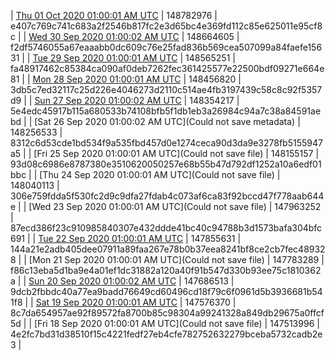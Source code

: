 | [Thu 01 Oct 2020 01:00:01 AM UTC](https://transfer.sh/TTHiJ/trcninja-dbdump-20201001010001.tar.bz2) | 148782976 | e407c769c741c683a2f2546b817fc2e3d65bc4e369fd112c85e625011e95cf8c | 
| [Wed 30 Sep 2020 01:00:02 AM UTC]() | 148664605 | f2df5746055a67eaaabb0dc609c76e25fad836b569cea507099a84faefe15631 | 
| [Tue 29 Sep 2020 01:00:01 AM UTC]() | 148565251 | fa48917462c85384ca090af0deb7262fec361425577e22500bdf09271e664e81 | 
| [Mon 28 Sep 2020 01:00:01 AM UTC]() | 148456820 | 3db5c7ed32117c25d226e4046273d2110c514ae4fb3197439c58c8c92f5357d9 | 
| [Sun 27 Sep 2020 01:00:02 AM UTC]() | 148354217 | 5e4edc45917b115a680533b74108bfb5f1db1eb3a26984c94a7c38a84591aebd | 
| [Sat 26 Sep 2020 01:00:02 AM UTC](Could not save metadata) | 148256533 | 8312c6d53cde1bd534f9a535fbd457d0e1274ceca90d3da9e3278fb5155947a5 | 
| [Fri 25 Sep 2020 01:00:01 AM UTC](Could not save file) | 148155157 | 93d08c6986e8787380e3510620050257e68b55b47d792df1252a10a6edf01bbc | 
| [Thu 24 Sep 2020 01:00:01 AM UTC](Could not save file) | 148040113 | 306e759fdda5f530fc2d9c9dfa27fdab4c073af6ca83f92bccd47f778aab644e | 
| [Wed 23 Sep 2020 01:00:01 AM UTC](Could not save file) | 147963252 | 87ecd386f23c910985840307e432ddde41bc40c94788b3d1573bafa304bfc691 | 
| [Tue 22 Sep 2020 01:00:01 AM UTC]() | 147855631 | 144a21e2adb405dee07911a89faa267e78b0b37eea8241bf8ce2cb7fec489328 | 
| [Mon 21 Sep 2020 01:00:01 AM UTC](Could not save file) | 147783289 | f86c13eba5d1ba9e4a01ef1dc31882a120a40f91b547d330b93ee75c1810362a | 
| [Sun 20 Sep 2020 01:00:02 AM UTC]() | 147686513 | 9dcb2fbbdc40a77ea9badd76649cd60496cd18f79c6f0961d5b3936681b541f8 | 
| [Sat 19 Sep 2020 01:00:01 AM UTC]() | 147576370 | 8c7da654957ae92f89572fa8700b85c98304a99241328a849db29675a0ffcf5d | 
| [Fri 18 Sep 2020 01:00:01 AM UTC](Could not save file) | 147513996 | 4e2fc7bd31d38510f15c4221fedf27eb4cfe782752632279bceba5732cadb2e3 | 
